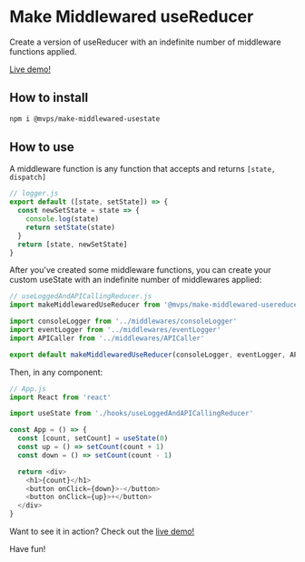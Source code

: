 # Make Middlewared useReducer

Create a version of useReducer with an indefinite number of  middleware functions applied.

[Live demo!][live-demo]

## How to install

```bash
npm i @mvps/make-middlewared-usestate
```

## How to use

 A middleware function is any function that accepts and returns `[state, dispatch]`

```js
// logger.js
export default ([state, setState]) => {
  const newSetState = state => {
    console.log(state)
    return setState(state)
  }
  return [state, newSetState]
}
```

After you've created some middleware functions, you can create your custom useState with an indefinite number of middlewares applied:

```js
// useLoggedAndAPICallingReducer.js
import makeMiddlewaredUseReducer from '@mvps/make-middlewared-usereducer'

import consoleLogger from '../middlewares/consoleLogger'
import eventLogger from '../middlewares/eventLogger'
import APICaller from '../middlewares/APICaller'

export default makeMiddlewaredUseReducer(consoleLogger, eventLogger, APICaller)
```

Then, in any component:

```js
// App.js
import React from 'react'

import useState from './hooks/useLoggedAndAPICallingReducer'

const App = () => {
  const [count, setCount] = useState(0)
  const up = () => setCount(count + 1)
  const down = () => setCount(count - 1)

  return <div>
    <h1>{count}</h1>
    <button onClick={down}>-</button>
    <button onClick={up}>+</button>
  </div>
}
```

Want to see it in action? Check out the [live demo!][live-demo]

Have fun!

[live-demo]: https://stackblitz.com/edit/make-middlewared-state
